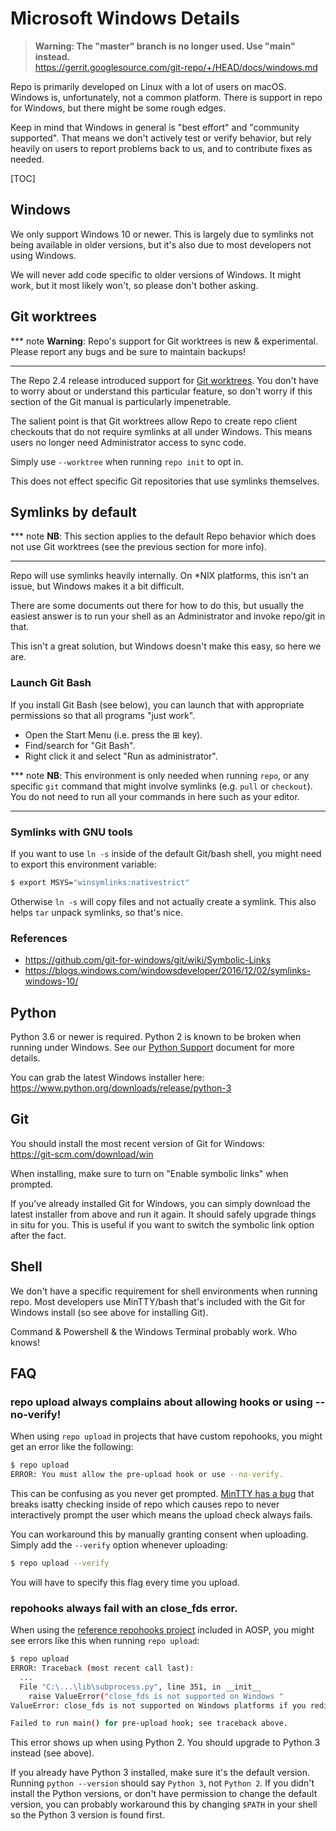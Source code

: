 # Microsoft Windows Details

> **Warning: The "master" branch is no longer used.  Use "main" instead.**<br>
> https://gerrit.googlesource.com/git-repo/+/HEAD/docs/windows.md

Repo is primarily developed on Linux with a lot of users on macOS.
Windows is, unfortunately, not a common platform.
There is support in repo for Windows, but there might be some rough edges.

Keep in mind that Windows in general is "best effort" and "community supported".
That means we don't actively test or verify behavior, but rely heavily on users
to report problems back to us, and to contribute fixes as needed.

[TOC]

## Windows

We only support Windows 10 or newer.
This is largely due to symlinks not being available in older versions, but it's
also due to most developers not using Windows.

We will never add code specific to older versions of Windows.
It might work, but it most likely won't, so please don't bother asking.

## Git worktrees

*** note
**Warning**: Repo's support for Git worktrees is new & experimental.
Please report any bugs and be sure to maintain backups!
***

The Repo 2.4 release introduced support for [Git worktrees][git-worktree].
You don't have to worry about or understand this particular feature, so don't
worry if this section of the Git manual is particularly impenetrable.

The salient point is that Git worktrees allow Repo to create repo client
checkouts that do not require symlinks at all under Windows.
This means users no longer need Administrator access to sync code.

Simply use `--worktree` when running `repo init` to opt in.

This does not effect specific Git repositories that use symlinks themselves.

[git-worktree]: https://git-scm.com/docs/git-worktree

## Symlinks by default

*** note
**NB**: This section applies to the default Repo behavior which does not use
Git worktrees (see the previous section for more info).
***

Repo will use symlinks heavily internally.
On *NIX platforms, this isn't an issue, but Windows makes it a bit difficult.

There are some documents out there for how to do this, but usually the easiest
answer is to run your shell as an Administrator and invoke repo/git in that.

This isn't a great solution, but Windows doesn't make this easy, so here we are.

### Launch Git Bash

If you install Git Bash (see below), you can launch that with appropriate
permissions so that all programs "just work".

* Open the Start Menu (i.e. press the ⊞ key).
* Find/search for "Git Bash".
* Right click it and select "Run as administrator".

*** note
**NB**: This environment is only needed when running `repo`, or any specific `git`
command that might involve symlinks (e.g. `pull` or `checkout`).
You do not need to run all your commands in here such as your editor.
***

### Symlinks with GNU tools

If you want to use `ln -s` inside of the default Git/bash shell, you might need
to export this environment variable:
```sh
$ export MSYS="winsymlinks:nativestrict"
```

Otherwise `ln -s` will copy files and not actually create a symlink.
This also helps `tar` unpack symlinks, so that's nice.

### References

* https://github.com/git-for-windows/git/wiki/Symbolic-Links
* https://blogs.windows.com/windowsdeveloper/2016/12/02/symlinks-windows-10/

## Python

Python 3.6 or newer is required.
Python 2 is known to be broken when running under Windows.
See our [Python Support](./python-support.md) document for more details.

You can grab the latest Windows installer here:<br>
https://www.python.org/downloads/release/python-3

## Git

You should install the most recent version of Git for Windows:<br>
https://git-scm.com/download/win

When installing, make sure to turn on "Enable symbolic links" when prompted.

If you've already installed Git for Windows, you can simply download the latest
installer from above and run it again.
It should safely upgrade things in situ for you.
This is useful if you want to switch the symbolic link option after the fact.

## Shell

We don't have a specific requirement for shell environments when running repo.
Most developers use MinTTY/bash that's included with the Git for Windows install
(so see above for installing Git).

Command & Powershell & the Windows Terminal probably work.
Who knows!

## FAQ

### repo upload always complains about allowing hooks or using --no-verify!

When using `repo upload` in projects that have custom repohooks, you might get
an error like the following:
```sh
$ repo upload
ERROR: You must allow the pre-upload hook or use --no-verify.
```

This can be confusing as you never get prompted.
[MinTTY has a bug][mintty] that breaks isatty checking inside of repo which
causes repo to never interactively prompt the user which means the upload check
always fails.

You can workaround this by manually granting consent when uploading.
Simply add the `--verify` option whenever uploading:
```sh
$ repo upload --verify
```

You will have to specify this flag every time you upload.

[mintty]: https://github.com/mintty/mintty/issues/56

### repohooks always fail with an close_fds error.

When using the [reference repohooks project][repohooks] included in AOSP,
you might see errors like this when running `repo upload`:
```sh
$ repo upload
ERROR: Traceback (most recent call last):
  ...
  File "C:\...\lib\subprocess.py", line 351, in __init__
    raise ValueError("close_fds is not supported on Windows "
ValueError: close_fds is not supported on Windows platforms if you redirect stdin/stderr/stdout

Failed to run main() for pre-upload hook; see traceback above.
```

This error shows up when using Python 2.
You should upgrade to Python 3 instead (see above).

If you already have Python 3 installed, make sure it's the default version.
Running `python --version` should say `Python 3`, not `Python 2`.
If you didn't install the Python versions, or don't have permission to change
the default version, you can probably workaround this by changing `$PATH` in
your shell so the Python 3 version is found first.

[repohooks]: https://android.googlesource.com/platform/tools/repohooks
